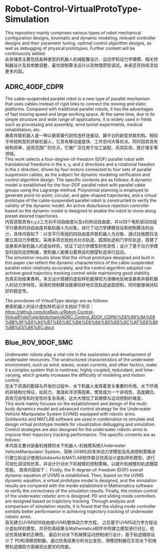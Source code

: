 # Robot-Control-VirtualProtoType-Simulation
This repository mainly comprises various types of robot mechanical configuration designs, kinematic and dynamic modeling, relevant controller designs and their parameter tuning, optimal control algorithm designs, as well as debugging of physical prototypes.  Further content will be continuously added.  
此存储库主要包括各种类型的机器人机械配置设计、运动学和动力学建模、相关控制器设计及其参数调整、最优控制算法设计以及物理原型调试。未来还将持续添加更多内容。  
## ADRC_4ODF_CDPR
   The cable-suspended parallel robot is a new type of parallel mechanism that uses cables instead of rigid links to connect the moving and static platforms. Compared with traditional parallel robots, it has the advantages of fast moving speed and large working space. At the same time, due to its simple structure and wide range of applications, it is widely used in fields such as processing and assembly, wind tunnel experiments, medical rehabilitation, etc.   
悬索并联机器人是一种以悬索替代刚性连杆连接动、静平台的新型并联机构。相较于传统构型的并联机器人，它具有移动速度快、工作空间大等优点。同时因其具有结构简单、适用范围广的优点，它被广泛应用于加工装配、风洞实验、医疗康复等领域。  
This work selects a four-degree-of-freedom (DOF) parallel robot with translational freedoms in the x, y, and z directions and a rotational freedom in the z direction, driven by four motors connected to four sets of parallel suspension cables, as the subject for dynamic modeling verification and control algorithm design. The specific contents are as follows: A dynamic model is established for the four-DOF parallel robot with parallel cable groups using the Lagrange method. Polynomial planning is employed to generate point-to-point, circular, and gate-shaped trajectories, and a virtual prototype of the cable-suspended parallel robot is constructed to verify the validity of the dynamic model. An active disturbance rejection controller based on the dynamic model is designed to enable the robot to move along preset desired trajectories.  
内容选取具有x,y,z三方向平动自由度以及z向转动自由度，并以四个电机驱动四组平行悬索的四自由度并联机器人为对象，进行了动力学建模验证和控制算法的设计。具体内容如下：以含平行索组的四自由度并联机器人为对象，通过拉格朗日法建立其动力学模型。采用多项式规划点对点轨迹、圆周轨迹和门字形轨迹，搭建了该悬索并联机器人的虚拟样机，验证了动力学模型的有效性；设计了基于动力学模型的自抗扰控制器，使机器人能够沿着预设的期望轨迹进行运动。   
The simulation results show that the virtual prototype designed and built in this paper can reflect the dynamic characteristics of the cable-suspended parallel robot relatively accurately, and the control algorithm adopted can achieve good trajectory tracking control while maintaining good stability.  
    仿真实验结果表明，本文设计搭建的虚拟样机能够较为准确地反映该悬索并联机器人的动力学特性，采用的控制算法能够较好地实现轨迹追踪控制，同时能够保持较好的稳定性。  

   The procdures of VritualType design are as follows:  
   悬索机器人的设计虚拟样机设计文档如下所示：    
https://github.com/IceRain-y/Robot-Control-VirtualProtoType/blob/main/ADRC_Control_4DOF_CDPR/%E8%99%9A%E6%8B%9F%E6%A0%B7%E6%9C%BA%E6%8A%80%E6%9C%AF%E6%89%8B%E5%86%8C.docx  
## Blue_ROV_9DOF_SMC  
Underwater robots play a vital role in the exploration and development of underwater resources. The unstructured characteristics of the underwater environment, such as wind, waves, ocean currents, and other factors, make it a complex system that is nonlinear, highly coupled, redundant, and time-varying, which greatly increases the difficulty of modeling and motion control.  
在水下资源的勘探与开发的过程中，水下机器人发挥着至关重要的作用。水下环境的非结构化特征，如风力、海浪和洋流等因素，使其成为一个非线性、高度耦合、具有冗余性和时变性的复杂系统，这大大增加了其建模与运动控制的难度。  
This work mainly focuses on the establishment and design of the multi-body dynamics model and advanced control strategy for the Underwater Vehicle-Manipulator System (UVMS) equipped with robotic arms. Solidworks and MATLAB software are used in combination to simulate and design virtual prototype models for visualization debugging and simulation. Control strategies are also designed for the underwater robotic arms to improve their trajectory tracking performance. The specific contents are as follows:  
本内容主要对装备机械臂的水下机器人-机械臂系统(Underwater VehicleManipulator System，简称 UVMS)的多体动力学模型及先进控制策略进行建立和设计使用Solidworks与MATLAB软件联合仿真设计虚拟样机模型，进行可视化调试和仿真，并设计针对水下机械臂的控制策略，以提升机械臂的轨迹跟踪性能。 具体内容如下：
Firstly, the 9-degree-of-freedom (DOF) overall dynamic equation of UVMS is established. Then, based on the UVMS dynamic equation, a virtual prototype model is designed, and the simulation results are compared with the model established in Mathematica software to verify the correctness of the simulation results. Finally, the motion control of the underwater robotic arm is designed. PD and sliding mode controllers are designed based on trajectory tracking. Through analysis and comparison of simulation results, it is found that the sliding mode controller exhibits better performance in achieving trajectory tracking of underwater robotic arms.  
首先建立UVMS的9自由度UVMS整体动力学方程。 之后基于UVMS动力学方程设计虚拟样机模型，并将仿真结果与Mathematica软件中所建立模型进行对比，验证仿真结果的正确性。 最后针对水下机械臂运动控制进行设计，基于轨迹跟踪设计了 PD和滑模控制器，通过仿真结果分析对比发现，滑模控制器在实现水下机械臂轨迹跟踪方面展现出更优的性能。  

